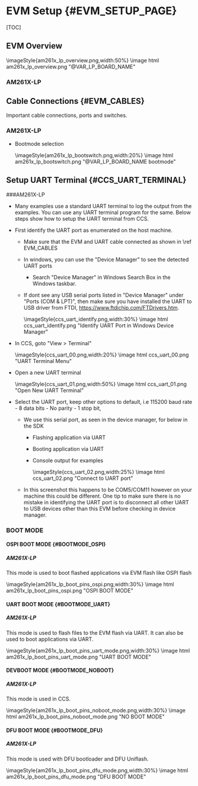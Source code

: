 #  EVM Setup {#EVM_SETUP_PAGE}

[TOC]

## EVM Overview

  \imageStyle{am261x_lp_overview.png,width:50%}
  \image html am261x_lp_overview.png "@VAR_LP_BOARD_NAME"

### AM261X-LP

## Cable Connections {#EVM_CABLES}

Important cable connections, ports and switches.

### AM261X-LP

- Bootmode selection

  \imageStyle{am261x_lp_bootswitch.png,width:20%}
  \image html am261x_lp_bootswitch.png "@VAR_LP_BOARD_NAME bootmode"

## Setup UART Terminal {#CCS_UART_TERMINAL}

###AM261X-LP
- Many examples use a standard UART terminal to log the output from the examples.
  You can use any UART terminal program for the same. Below steps show how to setup
  the UART terminal from CCS.

- First identify the UART port as enumerated on the host machine.

  - Make sure that the EVM and UART cable connected as shown in \ref EVM_CABLES

  - In windows, you can use the "Device Manager" to see the detected UART ports
    - Search "Device Manager" in Windows Search Box in the Windows taskbar.

  - If dont see any USB serial ports listed in "Device Manager" under "Ports (COM & LPT)",
    then make sure you have installed the UART to USB driver from FTDI, https://www.ftdichip.com/FTDrivers.htm.

    \imageStyle{ccs_uart_identify.png,width:30%}
    \image html ccs_uart_identify.png "Identify UART Port in Windows Device Manager"

- In CCS, goto "View > Terminal"

    \imageStyle{ccs_uart_00.png,width:20%}
    \image html ccs_uart_00.png "UART Terminal Menu"

- Open a new UART terminal

    \imageStyle{ccs_uart_01.png,width:50%}
    \image html ccs_uart_01.png "Open New UART Terminal"

- Select the UART port, keep other options to default, i.e 115200 baud rate - 8 data bits - No parity - 1 stop bit,

  - We use this serial port, as seen in the device manager, for below in the SDK
    - Flashing application via UART
    - Booting application via UART
    - Console output for examples

      \imageStyle{ccs_uart_02.png,width:25%}
      \image html ccs_uart_02.png "Connect to UART port"

  - In this screenshot this happens to be COM5/COM11 however on your machine this could be different.
    One tip to make sure there is no mistake in identifying the UART port is to disconnect all other UART to USB devices other than this EVM before checking in device manager.

### BOOT MODE

#### OSPI BOOT MODE  {#BOOTMODE_OSPI}

##### AM261X-LP
This mode is used to boot flashed applications via EVM flash like OSPI flash

  \imageStyle{am261x_lp_boot_pins_ospi.png,width:30%}
  \image html am261x_lp_boot_pins_ospi.png "OSPI BOOT MODE"

#### UART BOOT MODE  {#BOOTMODE_UART}

##### AM261X-LP
This mode is used to flash files to the EVM flash via UART. It can also be used to boot applications via UART.

  \imageStyle{am261x_lp_boot_pins_uart_mode.png,width:30%}
  \image html am261x_lp_boot_pins_uart_mode.png "UART BOOT MODE"

#### DEVBOOT MODE  {#BOOTMODE_NOBOOT}

##### AM261X-LP
This mode is used in CCS.

  \imageStyle{am261x_lp_boot_pins_noboot_mode.png,width:30%}
  \image html am261x_lp_boot_pins_noboot_mode.png "NO BOOT MODE"

#### DFU BOOT MODE  {#BOOTMODE_DFU}

##### AM261X-LP
This mode is used with DFU bootloader and DFU Uniflash.

  \imageStyle{am261x_lp_boot_pins_dfu_mode.png,width:30%}
  \image html am261x_lp_boot_pins_dfu_mode.png "DFU BOOT MODE"
